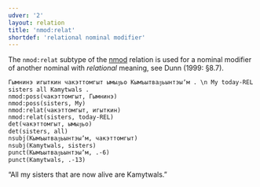 ```yaml
---
udver: '2'
layout: relation
title: 'nmod:relat'
shortdef: 'relational nominal modifier'
---
```


The `nmod:relat` subtype of the [nmod]() relation is used for a nominal modifier of another
nominal with _relational_ meaning, see Dunn (1999: §8.7).

~~~ sdparse
Гымнинэ игыткин чакэттомгыт ымыԓьо Кымъытваԓьынтэыʼм . \n My today-REL sisters all Kamytwals .
nmod:poss(чакэттомгыт, Гымнинэ)
nmod:poss(sisters, My)
nmod:relat(чакэттомгыт, игыткин)
nmod:relat(sisters, today-REL)
det(чакэттомгыт, ымыԓьо)
det(sisters, all)
nsubj(Кымъытваԓьынтэыʼм, чакэттомгыт)
nsubj(Kamytwals, sisters)
punct(Кымъытваԓьынтэыʼм, .-6)
punct(Kamytwals, .-13)
~~~

“All my sisters that are now alive are Kamytwals.”

<!-- Interlanguage links updated So kvě 14 19:03:50 CEST 2022 -->
